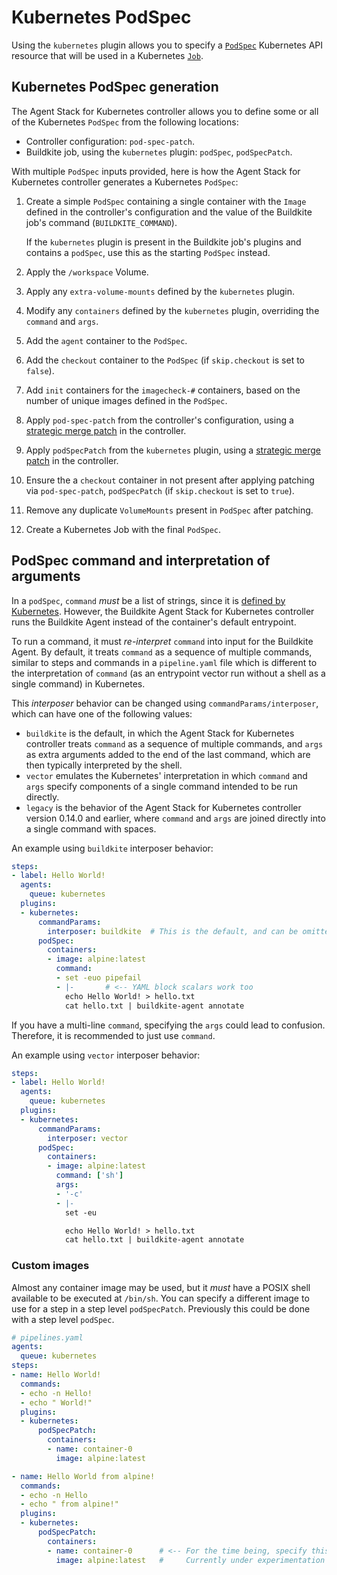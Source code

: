 # Kubernetes PodSpec

Using the `kubernetes` plugin allows you to specify a [`PodSpec`](https://kubernetes.io/docs/reference/kubernetes-api/workload-resources/pod-v1/#PodSpec) Kubernetes API resource that will be used in a Kubernetes [`Job`](https://kubernetes.io/docs/reference/kubernetes-api/workload-resources/job-v1/#Job).

## Kubernetes PodSpec generation

The Agent Stack for Kubernetes controller allows you to define some or all of the Kubernetes `PodSpec` from the following locations:

- Controller configuration: `pod-spec-patch`.
- Buildkite job, using the `kubernetes` plugin: `podSpec`, `podSpecPatch`.

With multiple `PodSpec` inputs provided, here is how the Agent Stack for Kubernetes controller generates a Kubernetes `PodSpec`:

1. Create a simple `PodSpec` containing a single container with the `Image` defined in the controller's configuration and the value of the Buildkite job's command (`BUILDKITE_COMMAND`).

    If the `kubernetes` plugin is present in the Buildkite job's plugins and contains a `podSpec`, use this as the starting `PodSpec` instead.

1. Apply the `/workspace` Volume.

1. Apply any `extra-volume-mounts` defined by the `kubernetes` plugin.

1. Modify any `containers` defined by the `kubernetes` plugin, overriding the `command` and `args`.

1. Add the `agent` container to the `PodSpec`.

1. Add the `checkout` container to the `PodSpec` (if `skip.checkout` is set to `false`).

1. Add `init` containers for the `imagecheck-#` containers, based on the number of unique images defined in the `PodSpec`.

1. Apply `pod-spec-patch` from the controller's configuration, using a [strategic merge patch](https://kubernetes.io/docs/tasks/manage-kubernetes-objects/update-api-object-kubectl-patch/) in the controller.

1. Apply `podSpecPatch` from the `kubernetes` plugin, using a [strategic merge patch](https://kubernetes.io/docs/tasks/manage-kubernetes-objects/update-api-object-kubectl-patch/) in the controller.

1. Ensure the a `checkout` container in not present after applying patching via `pod-spec-patch`, `podSpecPatch` (if `skip.checkout` is set to `true`).

1. Remove any duplicate `VolumeMounts` present in `PodSpec` after patching.

1. Create a Kubernetes Job with the final `PodSpec`.

## PodSpec command and interpretation of arguments

In a `podSpec`, `command` _must_ be a list of strings, since it is [defined by Kubernetes](https://kubernetes.io/docs/reference/kubernetes-api/workload-resources/pod-v1/#entrypoint). However, the Buildkite Agent Stack for Kubernetes controller runs the Buildkite Agent instead of the container's default entrypoint.

To run a command, it must _re-interpret_ `command` into input for the Buildkite Agent. By default, it treats `command` as a sequence of multiple commands, similar to steps and commands in a `pipeline.yaml` file which is different to the interpretation of `command` (as an entrypoint vector run without a shell as a single command) in Kubernetes.

This _interposer_ behavior can be changed using `commandParams/interposer`, which can have one of the following values:

- `buildkite` is the default, in which the Agent Stack for Kubernetes controller treats `command` as a sequence of multiple commands, and `args` as extra arguments added to the end of the last command, which are then typically interpreted by the shell.
- `vector` emulates the Kubernetes' interpretation in which `command` and `args` specify components of a single command intended to be run directly.
- `legacy` is the behavior of the Agent Stack for Kubernetes controller version 0.14.0 and earlier, where `command` and `args` are joined directly into a single command with spaces.

An example using `buildkite` interposer behavior:

```yaml
steps:
- label: Hello World!
  agents:
    queue: kubernetes
  plugins:
  - kubernetes:
      commandParams:
        interposer: buildkite  # This is the default, and can be omitted
      podSpec:
        containers:
        - image: alpine:latest
          command:
          - set -euo pipefail
          - |-       # <-- YAML block scalars work too
            echo Hello World! > hello.txt
            cat hello.txt | buildkite-agent annotate
```

If you have a multi-line `command`, specifying the `args` could lead to confusion. Therefore, it is recommended to just use `command`.

An example using `vector` interposer behavior:

```yaml
steps:
- label: Hello World!
  agents:
    queue: kubernetes
  plugins:
  - kubernetes:
      commandParams:
        interposer: vector
      podSpec:
        containers:
        - image: alpine:latest
          command: ['sh']
          args:
          - '-c'
          - |-
            set -eu

            echo Hello World! > hello.txt
            cat hello.txt | buildkite-agent annotate
```

### Custom images

Almost any container image may be used, but it _must_ have a POSIX shell available to be executed at `/bin/sh`.
You can specify a different image to use for a step in a step level `podSpecPatch`. Previously this could be done with a step level `podSpec`.

```yaml
# pipelines.yaml
agents:
  queue: kubernetes
steps:
- name: Hello World!
  commands:
  - echo -n Hello!
  - echo " World!"
  plugins:
  - kubernetes:
      podSpecPatch:
        containers:
        - name: container-0
          image: alpine:latest

- name: Hello World from alpine!
  commands:
  - echo -n Hello
  - echo " from alpine!"
  plugins:
  - kubernetes:
      podSpecPatch:
        containers:
        - name: container-0      # <-- For the time being, specify this exactly as `container-0`.
          image: alpine:latest   #     Currently under experimentation to make this more ergonomic
```

